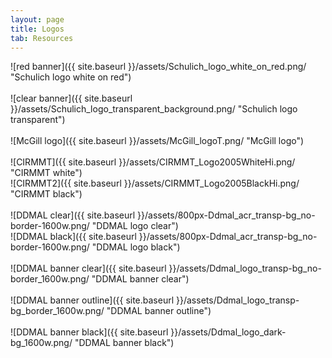 ```yaml
---
layout: page
title: Logos
tab: Resources
---
```


![red banner]({{ site.baseurl }}/assets/Schulich_logo_white_on_red.png/ "Schulich logo white on red")  
<br>
![clear banner]({{ site.baseurl }}/assets/Schulich_logo_transparent_background.png/ "Schulich logo transparent")  
<br>
![McGill logo]({{ site.baseurl }}/assets/McGill_logoT.png/ "McGill logo")  
<br>
![CIRMMT]({{ site.baseurl }}/assets/CIRMMT_Logo2005WhiteHi.png/ "CIRMMT white")
<br>
![CIRMMT2]({{ site.baseurl }}/assets/CIRMMT_Logo2005BlackHi.png/ "CIRMMT black")  
<br>
![DDMAL clear]({{ site.baseurl }}/assets/800px-Ddmal_acr_transp-bg_no-border-1600w.png/ "DDMAL logo clear")
<br>
![DDMAL black]({{ site.baseurl }}/assets/800px-Ddmal_acr_transp-bg_no-border-1600w.png/ "DDMAL logo black")  
<br>
![DDMAL banner clear]({{ site.baseurl }}/assets/Ddmal_logo_transp-bg_no-border_1600w.png/ "DDMAL banner clear")  
<br>
![DDMAL banner outline]({{ site.baseurl }}/assets/Ddmal_logo_transp-bg_border_1600w.png/ "DDMAL banner outline")  
<br>
![DDMAL banner black]({{ site.baseurl }}/assets/Ddmal_logo_dark-bg_1600w.png/ "DDMAL banner black")

